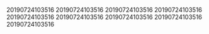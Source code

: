 20190724103516
20190724103516
20190724103516
20190724103516
20190724103516
20190724103516
20190724103516
20190724103516
20190724103516
